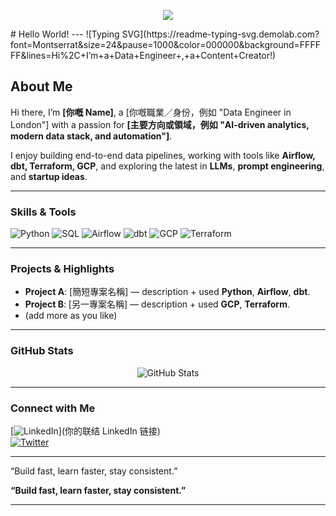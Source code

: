 <p align="center">
  <img src="https://capsule-render.vercel.app/api?type=waving&color=gradient&height=140&section=header&text=I+am+Jasper+Cheng+!&fontSize=40"/>
</p>
# Hello World!
---
![Typing SVG](https://readme-typing-svg.demolab.com?font=Montserrat&size=24&pause=1000&color=000000&background=FFFFFF&lines=Hi%2C+I’m+a+Data+Engineer+,+a+Content+Creator!)



##  About Me

Hi there, I’m **[你嘅 Name]**, a [你嘅職業／身份，例如 "Data Engineer in London"] with a passion for **[主要方向或領域，例如 "AI-driven analytics, modern data stack, and automation"]**.

I enjoy building end-to-end data pipelines, working with tools like **Airflow, dbt, Terraform, GCP**, and exploring the latest in **LLMs**, **prompt engineering**, and **startup ideas**.

---

###  Skills & Tools

<p align="left">
  <img alt="Python" src="https://img.shields.io/badge/-Python-3776AB?style=flat-square&logo=python&logoColor=white" />
  <img alt="SQL" src="https://img.shields.io/badge/-SQL-4479A1?style=flat-square&logo=postgresql&logoColor=white" />
  <img alt="Airflow" src="https://img.shields.io/badge/-Airflow-017CEE?style=flat-square&logo=apache-airflow&logoColor=white" />
  <img alt="dbt" src="https://img.shields.io/badge/-dbt-E1652A?style=flat-square&logo=dbt&logoColor=white" />
  <img alt="GCP" src="https://img.shields.io/badge/-GCP-4285F4?style=flat-square&logo=google-cloud&logoColor=white" />
  <img alt="Terraform" src="https://img.shields.io/badge/-Terraform-623CE4?style=flat-square&logo=terraform&logoColor=white" />
</p>

---

###  Projects & Highlights

- **Project A**: [簡短專案名稱] — description + used **Python**, **Airflow**, **dbt**.
- **Project B**: [另一專案名稱] — description + used **GCP**, **Terraform**.
- (add more as you like)

---

###  GitHub Stats

<p align="center">
  <img src="https://github-readme-stats.vercel.app/api?username=你的GitHub用户名&show_icons=true&theme=radical" alt="GitHub Stats" />
</p>

---

###  Connect with Me

[![LinkedIn](https://img.shields.io/badge/-LinkedIn-0A66C2?style=flat-square&logo=linkedin&logoColor=white)](你的联结 LinkedIn 链接)  
[![Twitter](https://img.shields.io/badge/-Twitter-1DA1F2?style=flat-square&logo=twitter&logoColor=white)](你的Twitter链接)

---

“Build fast, learn faster, stay consistent.”

**“Build fast, learn faster, stay consistent.”**

---
